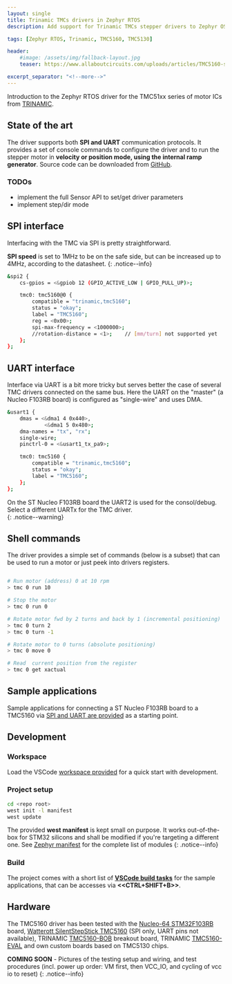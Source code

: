 ```yaml
---
layout: single
title: Trinamic TMCs drivers in Zephyr RTOS
description: Add support for Trinamic TMCs stepper drivers to Zephyr OS

tags: [Zephyr RTOS, Trinamic, TMC5160, TMC5130]

header:
    #image: /assets/img/fallback-layout.jpg
    teaser: https://www.allaboutcircuits.com/uploads/articles/TMC5160-stepStick.jpg

excerpt_separator: "<!--more-->"
---
```


Introduction to the Zephyr RTOS driver for the TMC51xx series of motor ICs from [TRINAMIC](https://www.trinamic.com/).

<!--more-->

## State of the art

The driver supports both **SPI and UART** communication protocols. It provides a set of console commands to configure the driver and to run the stepper motor in **velocity or position mode, using the internal ramp generator**. Source code can be downloaded from [GitHub](https://github.com/cooked/zephyr-trinamic).

### TODOs

- implement the full Sensor API to set/get driver parameters
- implement step/dir mode

## SPI interface

Interfacing with the TMC via SPI is pretty straightforward.  

**SPI speed** is set to 1MHz to be on the safe side, but can be increased up to 4MHz, according to the datasheet.
{: .notice--info}  

``` bash
&spi2 {
    cs-gpios = <&gpiob 12 (GPIO_ACTIVE_LOW | GPIO_PULL_UP)>;

    tmc0: tmc5160@0 {
        compatible = "trinamic,tmc5160";
        status = "okay";
        label = "TMC5160";
        reg = <0x00>;
        spi-max-frequency = <1000000>;
        //rotation-distance = <1>;    // [mm/turn] not supported yet
    };
};
```

## UART interface

Interface via UART is a bit more tricky but serves better the case of several TMC drivers connected on the same bus. Here 
the UART on the "master" (a Nucleo F103RB board) is configured as "single-wire" and uses DMA.  

``` bash
&usart1 {
    dmas = <&dma1 4 0x440>,
            <&dma1 5 0x480>;
    dma-names = "tx", "rx";
    single-wire;
    pinctrl-0 = <&usart1_tx_pa9>;

    tmc0: tmc5160 {
        compatible = "trinamic,tmc5160";
        status = "okay";
        label = "TMC5160";
    };
};
```

On the ST Nucleo F103RB board the UART2 is used for the consol/debug. Select a different UARTx for the TMC driver.  
{: .notice--warning}  

## Shell commands

The driver provides a simple set of commands (below is a subset) that can be used to run a motor or just peek into drivers registers.

``` bash

# Run motor (address) 0 at 10 rpm
> tmc 0 run 10

# Stop the motor
> tmc 0 run 0

# Rotate motor fwd by 2 turns and back by 1 (incremental positioning)
> tmc 0 turn 2
> tmc 0 turn -1

# Rotate motor to 0 turns (absolute positioning)
> tmc 0 move 0

# Read  current position from the register
> tmc 0 get xactual
```

## Sample applications

Sample applications for connecting a ST Nucleo F103RB board to a TMC5160 via [SPI and UART are provided](https://github.com/cooked/zephyr-trinamic/tree/master/samples) as a starting point.  

## Development

### Workspace  

Load the VSCode [workspace provided](https://github.com/cooked/zephyr-trinamic) for a quick start with development.  

### Project setup  

``` bash
cd <repo root>
west init -l manifest
west update
```

The provided **west manifest** is kept small on purpose. It works out-of-the-box for STM32 silicons and shall be modified if you're targeting a different one. See [Zephyr manifest](https://github.com/zephyrproject-rtos/zephyr/blob/main/west.yml) for the complete list of modules
{: .notice--info}

### Build

The project comes with a short list of [**VSCode build tasks**](https://github.com/cooked/zephyr-trinamic/blob/master/.vscode/tasks.json) for the sample applications, that can be accesses via **<<CTRL+SHIFT+B>>**.  

## Hardware  

The TMC5160 driver has been tested with the [Nucleo-64 STM32F103RB](https://www.st.com/en/evaluation-tools/nucleo-f103rb.html) board, [Watterott SilentStepStick TMC5160](https://shop.watterott.com/SilentStepStick-TMC5160-Stepper-motor-driver) (SPI only, UART pins not available), TRINAMIC [TMC5160-BOB](https://www.trinamic.com/support/eval-kits/details/tmc5160-bob/) breakout board, TRINAMIC [TMC5160-EVAL](https://www.trinamic.com/support/eval-kits/details/tmc5160-eval/) and own custom boards based on TMC5130 chips.

**COMING SOON** - Pictures of the testing setup and wiring, and test procedures (incl. power up order: VM first, then VCC_IO, and cycling of vcc io to reset)
{: .notice--info}
